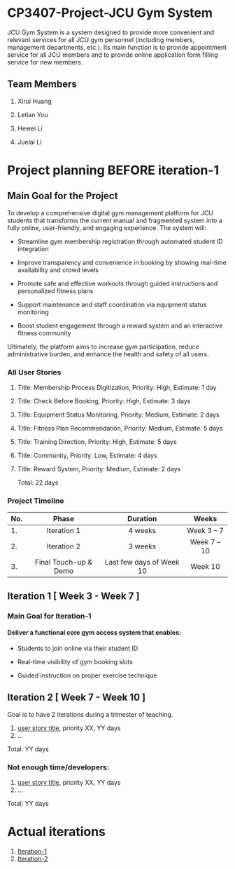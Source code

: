 # CP3407-Project-JCU Gym System

JCU Gym System is a system designed to provide more convenient and relevant services for all JCU gym personnel (including members, management departments, etc.). Its main function is to provide appointment service for all JCU members and to provide online application form filling service for new members.

## Team Members

1. Xirui Huang

2. Letian You

3. Hewei Li

4. Juelai Li


# Project planning BEFORE iteration-1

## Main Goal for the Project

To develop a comprehensive digital gym management platform for JCU students that transforms the current manual and fragmented system into a fully online, user-friendly, and engaging experience. The system will:

* Streamline gym membership registration through automated student ID integration

* Improve transparency and convenience in booking by showing real-time availability and crowd levels

* Promote safe and effective workouts through guided instructions and personalized fitness plans

* Support maintenance and staff coordination via equipment status monitoring

* Boost student engagement through a reward system and an interactive fitness community

Ultimately, the platform aims to increase gym participation, reduce administrative burden, and enhance the health and safety of all users.


### All User Stories

1. Title: Membership Process Digitization, Priority: High, Estimate: 1 day
2. Title: Check Before Booking, Priority: High, Estimate: 3 days
3. Title: Equipment Status Monitoring, Priority: Medium, Estimate: 2 days
4. Title: Fitness Plan Recommendation, Priority: Medium, Estimate: 5 days
5. Title: Training Direction, Priority: High, Estimate: 5 days
6. Title: Community, Priority: Low, Estimate: 4 days
7. Title: Reward System, Priority: Medium, Estimate: 2 days

   Total: 22 days

### Project Timeline

  | No.|   Phase	              |Duration                    |Weeks         |
  |----|:----------------------:|:--------------------------:|:------------:|
  | 1. | Iteration 1            |   4 weeks                  |   Week 3 – 7   |
  | 2. | Iteration 2            |   3 weeks                  |   Week 7 – 10  |
  | 3. | Final Touch-up & Demo  |   Last few days of Week 10 |   Week 10    |

## Iteration 1 [ Week 3 - Week 7 ] 

### Main Goal for Iteration-1

#### Deliver a functional core gym access system that enables:

* Students to join online via their student ID

* Real-time visibility of gym booking slots

* Guided instruction on proper exercise technique


## Iteration 2 [ Week 7 - Week 10 ]
Goal is to have 2 iterations during a trimester of teaching.
1. [user story title](./user_stories/user_story_01_title.md), priority XX, YY days 
2. ...

Total: YY days

### Not enough time/developers: 
1. [user story title](./user_stories/user_story_01_title.md), priority XX, YY days 
2. ...

Total: YY days

# Actual iterations
1. [Iteration-1](./iteration_1.md)
2. [Iteration-2](./iteration_2.md)


